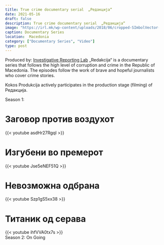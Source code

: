 ```yaml
---
title: True crime documentary serial  „Редакција“
date: 2021-05-16
draft: false
description: True crime documentary serial  „Редакција“
image: "https://irl.mk/wp-content/uploads/2018/06/cropped-SImbolVector-1-1.png"
caption: Documentary Series
location:  Macedonia
category: ["Documentary Series", "Video"]
type: post
---
```


Produced by: [Investigative Reporting Lab](https://irl.mk)
„Redakcija“ is a documentary series that follows the high level of corruption and crime in the Republic of Macedonia. The episodes  follow the work of brave and hopeful journalists who cover crime stories.

Kokos Produkcija actively participates in the production stage (filming) of Редакција.

Season 1:

 # Заговор против воздухот
  
{{< youtube asdHr27RgqI  >}}
<br>  
 # Изгубени во премерот 
  
{{< youtube Jse5eNEF51Q  >}}
  <br>
 # Невозможна одбрана  
  
{{< youtube Szp1gS5xx38  >}}
  <br>
 # Титаник од серава  
  
{{< youtube ihfVVA0tx7s >}}
  <br>
Season 2:  On Going  
